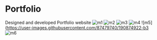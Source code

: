 # Portfolio
Designed and developed Portfolio website
![m1](https://user-images.githubusercontent.com/87479740/190874907-9aecd05b-c554-487a-bdb4-8dfe19893e81.jpeg)
![m2](https://user-images.githubusercontent.com/87479740/190874911-2671a0e2-2d97-4ac1-8e7a-b50ea470b1f8.jpeg)
![m3](https://user-images.githubusercontent.com/87479740/190874913-e8bf6342-77fc-43de-8d86-aecec1217857.jpeg)
![m4](https://user-images.githubusercontent.com/87479740/190874917-8ff9c8ac-b4c1-43d8-b669-af1cfe99e6f9.jpeg)
![m5](https://user-images.githubusercontent.com/87479740/190874922-b3
![m6](https://user-images.githubusercontent.com/87479740/190874924-6fd5fc1a-31ae-4afc-8498-277c9086bfc7.jpeg)



